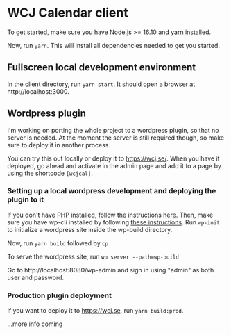 # WCJ Calendar client

To get started, make sure you have Node.js >= 16.10 and [yarn](https://yarnpkg.com/getting-started/install) installed.

Now, run `yarn`. This will install all dependencies needed to get you started. 

## Fullscreen local development environment

In the client directory, run `yarn start`. It should open a browser at http://localhost:3000. 

## Wordpress plugin

I'm working on porting the whole project to a wordpress plugin, so that no server is needed. At the moment the server is still required though, so make sure to deploy it in another process.

You can try this out locally or deploy it to https://wcj.se/. When you have it deployed, go ahead and activate in the admin page and add it to a page by using the shortcode `[wcjcal]`.

### Setting up a local wordpress development and deploying the plugin to it

If you don't have PHP installed, follow the instructions [here](https://www.php.net/manual/en/install.php). Then, make sure you have wp-cli installed by following [these instructions](https://make.wordpress.org/cli/handbook/guides/installing/). Run `wp-init` to initialize a wordpress site inside the wp-build directory.

Now, run `yarn build` followed by `cp `

To serve the wordpress site, run `wp server --path=wp-build`

Go to http://localhost:8080/wp-admin and sign in using "admin" as both user and password.

### Production plugin deployment
If you want to deploy it to https://wcj.se, run `yarn build:prod`. 

...more info coming